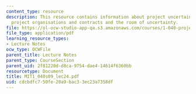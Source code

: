```yaml
---
content_type: resource
description: This resource contains information about project uncertainity management,
  project organisations and contracts and the room of uncertainty.
file: https://ol-ocw-studio-app-qa.s3.amazonaws.com/courses/1-040-project-management-spring-2009/cdcbdfc750fe20a9bac33ec23a7358df_MIT1_040s09_lec24.pdf
file_type: application/pdf
learning_resource_types:
- Lecture Notes
ocw_type: OCWFile
parent_title: Lecture Notes
parent_type: CourseSection
parent_uid: 2f81220d-d8ca-9754-dae4-14614f6360bb
resourcetype: Document
title: MIT1_040s09_lec24.pdf
uid: cdcbdfc7-50fe-20a9-bac3-3ec23a7358df
---
```

